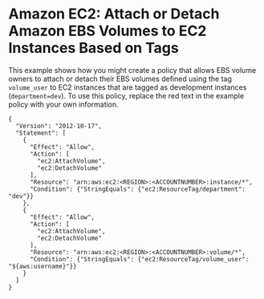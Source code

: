 # Amazon EC2: Attach or Detach Amazon EBS Volumes to EC2 Instances Based on Tags<a name="reference_policies_examples_ec2_ebs-owner"></a>

This example shows how you might create a policy that allows EBS volume owners to attach or detach their EBS volumes defined using the tag `volume_user` to EC2 instances that are tagged as development instances \(`department=dev`\)\. To use this policy, replace the red text in the example policy with your own information\.

```
{
  "Version": "2012-10-17",
  "Statement": [
    {
      "Effect": "Allow",
      "Action": [
        "ec2:AttachVolume",
        "ec2:DetachVolume"
      ],
      "Resource": "arn:aws:ec2:<REGION>:<ACCOUNTNUMBER>:instance/*",
      "Condition": {"StringEquals": {"ec2:ResourceTag/department": "dev"}}
    },
    {
      "Effect": "Allow",
      "Action": [
        "ec2:AttachVolume",
        "ec2:DetachVolume"
      ],
      "Resource": "arn:aws:ec2:<REGION>:<ACCOUNTNUMBER>:volume/*",
      "Condition": {"StringEquals": {"ec2:ResourceTag/volume_user": "${aws:username}"}}
    }
  ]
}
```